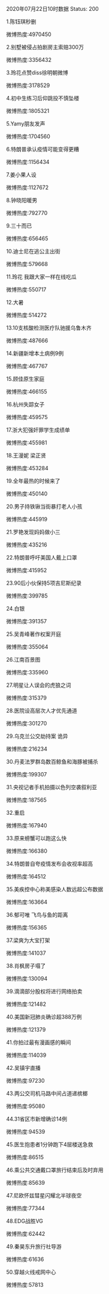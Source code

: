 2020年07月22日10时数据
Status: 200

1.陈钰琪秒删

微博热度:4970450

2.别墅被侵占拍剧房主索赔300万

微博热度:3356432

3.玲花点赞diss徐明朝微博

微博热度:3178529

4.初中生练习后仰跳投不慎坠楼

微博热度:1805321

5.Yamy朋友发声

微博热度:1704560

6.特朗普承认疫情可能变得更糟

微博热度:1156434

7.姜小果人设

微博热度:1127672

8.钟晓阳暖男

微博热度:792770

9.三十而已

微博热度:656465

10.迪士尼在逃公主出街

微博热度:579668

11.玲花 我跟大家一样在线吃瓜

微博热度:550717

12.大暑

微博热度:514272

13.10支核酸检测医疗队驰援乌鲁木齐

微博热度:487666

14.新疆新增本土病例9例

微博热度:467767

15.顾佳原生家庭

微博热度:466155

16.杭州失踪女子

微博热度:459575

17.浙大犯强奸罪学生成绩单

微博热度:455981

18.王漫妮 梁正贤

微博热度:453284

19.全年最热的时候来了

微博热度:450140

20.男子持铁锹当街暴打老人小孩

微博热度:445919

21.罗艳发现妈妈做小三

微博热度:435216

22.特朗普呼吁美国人戴上口罩

微博热度:415952

23.90后小伙保持5项吉尼斯纪录

微博热度:399785

24.白银

微博热度:391357

25.吴青峰著作权案开庭

微博热度:355064

26.江南百景图

微博热度:335960

27.明星让人误会的虎狼之词

微博热度:315379

28.医院设高层次人才优先通道

微博热度:301270

29.乌克兰公交劫持案 诡异

微博热度:216234

30.丹麦法罗群岛数百鲸鱼和海豚被捕杀

微博热度:199307

31.央视记者手机拍摄以色列空袭叙利亚

微博热度:187565

32.重启

微博热度:167940

33.原来螃蟹可以跑这么快

微博热度:166380

34.特朗普自夸疫情发布会收视率超高

微博热度:164512

35.美疾控中心称美感染人数远超公布数据

微博热度:163664

36.郁可唯 飞鸟与鱼的距离

微博热度:156365

37.梁爽为大宝打架

微博热度:141037

38.肖枫房子塌了

微博热度:130094

39.滴滴部分股权将进行网络拍卖

微博热度:121482

40.美国新冠肺炎确诊超388万例

微博热度:121379

41.你拍过最有漫画感的瞬间

微博热度:114039

42.吴镇宇直播

微博热度:97230

43.两公交司机马路中间占道递槟榔

微博热度:95080

44.31省区市新增确诊14例

微博热度:94539

45.医生抱患者1分钟跑下4层楼送急救

微博热度:86515

46.乘公共交通戴口罩旅行结束后及时弃用

微博热度:85639

47.尼欧怀兹彗星闪耀北半球夜空

微博热度:77344

48.EDG战胜VG

微博热度:62442

49.秦昊东升旅行社导游

微博热度:61636

50.穿越火线戒网中心

微博热度:57813

